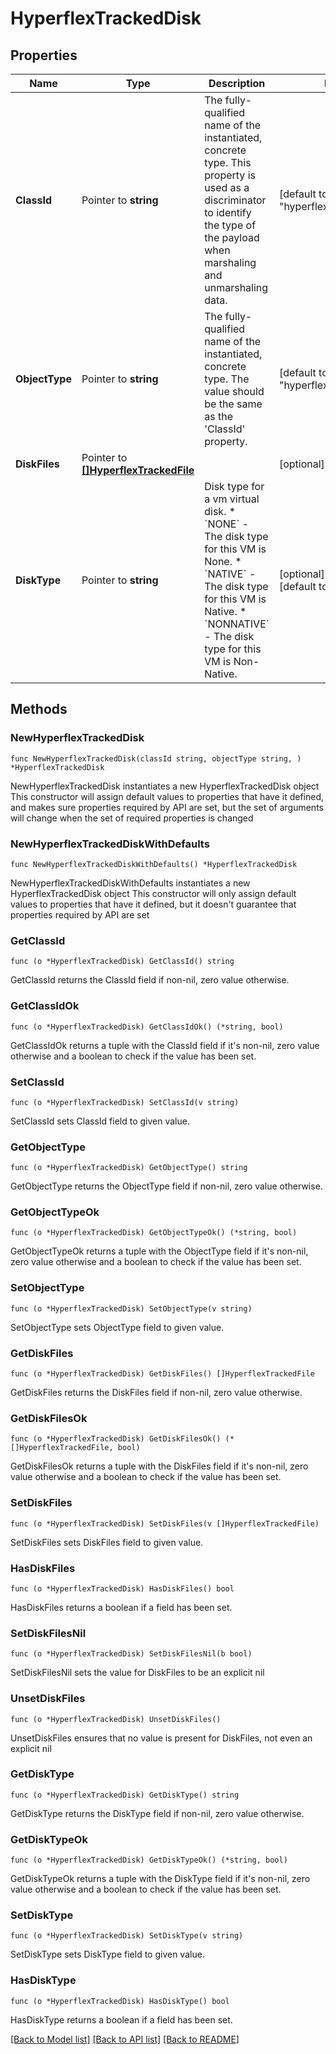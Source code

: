 # HyperflexTrackedDisk

## Properties

Name | Type | Description | Notes
------------ | ------------- | ------------- | -------------
**ClassId** | Pointer to **string** | The fully-qualified name of the instantiated, concrete type. This property is used as a discriminator to identify the type of the payload when marshaling and unmarshaling data. | [default to "hyperflex.TrackedDisk"]
**ObjectType** | Pointer to **string** | The fully-qualified name of the instantiated, concrete type. The value should be the same as the &#39;ClassId&#39; property. | [default to "hyperflex.TrackedDisk"]
**DiskFiles** | Pointer to [**[]HyperflexTrackedFile**](HyperflexTrackedFile.md) |  | [optional] 
**DiskType** | Pointer to **string** | Disk type for a vm virtual disk. * &#x60;NONE&#x60; - The disk type for this VM is None. * &#x60;NATIVE&#x60; - The disk type for this VM is Native. * &#x60;NONNATIVE&#x60; - The disk type for this VM is Non-Native. | [optional] [readonly] [default to "NONE"]

## Methods

### NewHyperflexTrackedDisk

`func NewHyperflexTrackedDisk(classId string, objectType string, ) *HyperflexTrackedDisk`

NewHyperflexTrackedDisk instantiates a new HyperflexTrackedDisk object
This constructor will assign default values to properties that have it defined,
and makes sure properties required by API are set, but the set of arguments
will change when the set of required properties is changed

### NewHyperflexTrackedDiskWithDefaults

`func NewHyperflexTrackedDiskWithDefaults() *HyperflexTrackedDisk`

NewHyperflexTrackedDiskWithDefaults instantiates a new HyperflexTrackedDisk object
This constructor will only assign default values to properties that have it defined,
but it doesn't guarantee that properties required by API are set

### GetClassId

`func (o *HyperflexTrackedDisk) GetClassId() string`

GetClassId returns the ClassId field if non-nil, zero value otherwise.

### GetClassIdOk

`func (o *HyperflexTrackedDisk) GetClassIdOk() (*string, bool)`

GetClassIdOk returns a tuple with the ClassId field if it's non-nil, zero value otherwise
and a boolean to check if the value has been set.

### SetClassId

`func (o *HyperflexTrackedDisk) SetClassId(v string)`

SetClassId sets ClassId field to given value.


### GetObjectType

`func (o *HyperflexTrackedDisk) GetObjectType() string`

GetObjectType returns the ObjectType field if non-nil, zero value otherwise.

### GetObjectTypeOk

`func (o *HyperflexTrackedDisk) GetObjectTypeOk() (*string, bool)`

GetObjectTypeOk returns a tuple with the ObjectType field if it's non-nil, zero value otherwise
and a boolean to check if the value has been set.

### SetObjectType

`func (o *HyperflexTrackedDisk) SetObjectType(v string)`

SetObjectType sets ObjectType field to given value.


### GetDiskFiles

`func (o *HyperflexTrackedDisk) GetDiskFiles() []HyperflexTrackedFile`

GetDiskFiles returns the DiskFiles field if non-nil, zero value otherwise.

### GetDiskFilesOk

`func (o *HyperflexTrackedDisk) GetDiskFilesOk() (*[]HyperflexTrackedFile, bool)`

GetDiskFilesOk returns a tuple with the DiskFiles field if it's non-nil, zero value otherwise
and a boolean to check if the value has been set.

### SetDiskFiles

`func (o *HyperflexTrackedDisk) SetDiskFiles(v []HyperflexTrackedFile)`

SetDiskFiles sets DiskFiles field to given value.

### HasDiskFiles

`func (o *HyperflexTrackedDisk) HasDiskFiles() bool`

HasDiskFiles returns a boolean if a field has been set.

### SetDiskFilesNil

`func (o *HyperflexTrackedDisk) SetDiskFilesNil(b bool)`

 SetDiskFilesNil sets the value for DiskFiles to be an explicit nil

### UnsetDiskFiles
`func (o *HyperflexTrackedDisk) UnsetDiskFiles()`

UnsetDiskFiles ensures that no value is present for DiskFiles, not even an explicit nil
### GetDiskType

`func (o *HyperflexTrackedDisk) GetDiskType() string`

GetDiskType returns the DiskType field if non-nil, zero value otherwise.

### GetDiskTypeOk

`func (o *HyperflexTrackedDisk) GetDiskTypeOk() (*string, bool)`

GetDiskTypeOk returns a tuple with the DiskType field if it's non-nil, zero value otherwise
and a boolean to check if the value has been set.

### SetDiskType

`func (o *HyperflexTrackedDisk) SetDiskType(v string)`

SetDiskType sets DiskType field to given value.

### HasDiskType

`func (o *HyperflexTrackedDisk) HasDiskType() bool`

HasDiskType returns a boolean if a field has been set.


[[Back to Model list]](../README.md#documentation-for-models) [[Back to API list]](../README.md#documentation-for-api-endpoints) [[Back to README]](../README.md)


